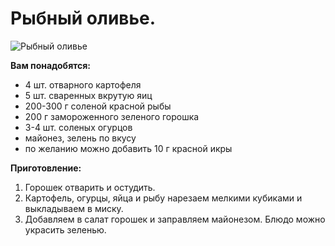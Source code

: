 # Рыбный оливье.
![Рыбный оливье](/images/Kulinar/Salad/olivie_riba.jpg 'Рыбный оливье')

**Вам понадобятся:**

- 4 шт. отварного картофеля
- 5 шт. сваренных вкрутую яиц
- 200-300 г соленой красной рыбы
- 200 г замороженного зеленого горошка
- 3-4 шт. соленых огурцов
- майонез, зелень по вкусу
- по желанию можно добавить 10 г красной икры

**Приготовление:**

1. Горошек отварить и остудить.
2. Картофель, огурцы, яйца и рыбу нарезаем мелкими кубиками и выкладываем в миску.
3. Добавляем в салат горошек и заправляем майонезом. Блюдо можно украсить зеленью.

